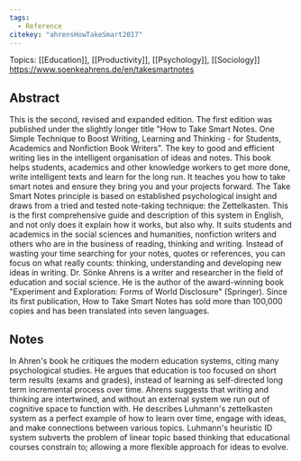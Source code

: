 ```yaml
---
tags:
  - Reference
citekey: "ahrensHowTakeSmart2017"
---
```

Topics: [[Education]], [[Productivity]], [[Psychology]], [[Sociology]]
https://www.soenkeahrens.de/en/takesmartnotes
## Abstract
This is the second, revised and expanded edition. The first edition was published under the slightly longer title "How to Take Smart Notes. One Simple Technique to Boost Writing, Learning and Thinking - for Students, Academics and Nonfiction Book Writers". The key to good and efficient writing lies in the intelligent organisation of ideas and notes. This book helps students, academics and other knowledge workers to get more done, write intelligent texts and learn for the long run. It teaches you how to take smart notes and ensure they bring you and your projects forward. The Take Smart Notes principle is based on established psychological insight and draws from a tried and tested note-taking technique: the Zettelkasten. This is the first comprehensive guide and description of this system in English, and not only does it explain how it works, but also why. It suits students and academics in the social sciences and humanities, nonfiction writers and others who are in the business of reading, thinking and writing. Instead of wasting your time searching for your notes, quotes or references, you can focus on what really counts: thinking, understanding and developing new ideas in writing. Dr. Sönke Ahrens is a writer and researcher in the field of education and social science. He is the author of the award-winning book "Experiment and Exploration: Forms of World Disclosure" (Springer). Since its first publication, How to Take Smart Notes has sold more than 100,000 copies and has been translated into seven languages.

## Notes
In Ahren's book he critiques the modern education systems, citing many psychological studies. He argues that education is too focused on short term results (exams and grades), instead of learning as self-directed long term incremental process over time. Ahrens suggests that writing and thinking are intertwined, and without an external system we run out of cognitive space to function with. He describes Luhmann's zettelkasten system as a perfect example of how to learn over time, engage with ideas, and make connections between various topics. Luhmann's heuristic ID system subverts the problem of linear topic based thinking that educational courses constrain to; allowing a more flexible approach for ideas to evolve.